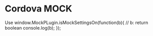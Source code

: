Cordova MOCK
======

Use window.MockPLugin.isMockSettingsOn(function(b){ // b: return boolean
	console.log(b);
});
